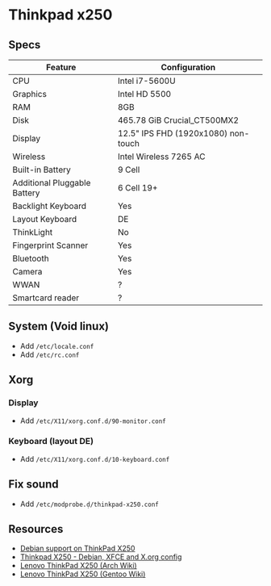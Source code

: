 # Thinkpad x250

## Specs

| Feature                      | Configuration                       |
| ---------------------------- | ----------------------------------- |
| CPU                          | Intel i7-5600U                      |
| Graphics                     | Intel HD 5500                       |
| RAM                          | 8GB                                 |
| Disk                         | 465.78 GiB Crucial_CT500MX2         |
| Display                      | 12.5" IPS FHD (1920x1080) non-touch |
| Wireless                     | Intel Wireless 7265 AC              |
| Built-in Battery             | 9 Cell                              |
| Additional Pluggable Battery | 6 Cell 19+                          |
| Backlight Keyboard           | Yes                                 |
| Layout Keyboard              | DE                                  |
| ThinkLight                   | No                                  |
| Fingerprint Scanner          | Yes                                 |
| Bluetooth                    | Yes                                 |
| Camera                       | Yes                                 |
| WWAN                         | ?                                   |
| Smartcard reader             | ?                                   |

## System (Void linux)

- Add `/etc/locale.conf`
- Add `/etc/rc.conf`

## Xorg

### Display

- Add `/etc/X11/xorg.conf.d/90-monitor.conf`

### Keyboard (layout DE)

- Add `/etc/X11/xorg.conf.d/10-keyboard.conf`

##  Fix sound

- Add `/etc/modprobe.ḍ/thinkpad-x250.conf`

## Resources

- [Debian support on ThinkPad X250](https://www.corsac.net/X250/)
- [Thinkpad X250 - Debian, XFCE and X.org config](https://blog.mclemon.io/debian-on-a-thinkpad-x250)
- [Lenovo ThinkPad X250 (Arch Wiki)](https://wiki.archlinux.org/index.php/Lenovo_ThinkPad_X250)
- [Lenovo ThinkPad X250 (Gentoo Wiki)](https://wiki.gentoo.org/wiki/Lenovo_Thinkpad_X250)
